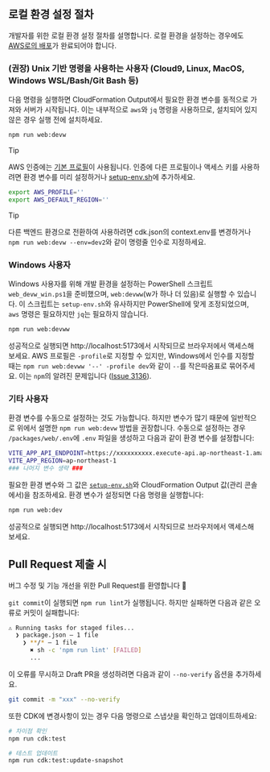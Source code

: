 ## 로컬 환경 설정 절차

개발자를 위한 로컬 환경 설정 절차를 설명합니다. 로컬 환경을 설정하는 경우에도 [AWS로의 배포](/README.md#deployment)가 완료되어야 합니다.

### (권장) Unix 기반 명령을 사용하는 사용자 (Cloud9, Linux, MacOS, Windows WSL/Bash/Git Bash 등)

다음 명령을 실행하면 CloudFormation Output에서 필요한 환경 변수를 동적으로 가져와 서버가 시작됩니다.
이는 내부적으로 `aws`와 `jq` 명령을 사용하므로, 설치되어 있지 않은 경우 실행 전에 설치하세요.

```bash
npm run web:devw
```

> [!TIP]
> AWS 인증에는 [기본 프로필](https://docs.aws.amazon.com/cli/latest/userguide/cli-configure-files.html#cli-configure-files-using-profiles)이 사용됩니다.
> 인증에 다른 프로필이나 액세스 키를 사용하려면 환경 변수를 미리 설정하거나 [setup-env.sh](/setup-env.sh)에 추가하세요.
>
> ```bash
> export AWS_PROFILE=''
> export AWS_DEFAULT_REGION=''
> ```

> [!TIP]
> 다른 백엔드 환경으로 전환하여 사용하려면 cdk.json의 context.env를 변경하거나 `npm run web:devw --env=dev2`와 같이 명령줄 인수로 지정하세요.

### Windows 사용자

Windows 사용자를 위해 개발 환경을 설정하는 PowerShell 스크립트 `web_devw_win.ps1`을 준비했으며, `web:devww`(w가 하나 더 있음)로 실행할 수 있습니다. 이 스크립트는 `setup-env.sh`와 유사하지만 PowerShell에 맞게 조정되었으며, `aws` 명령은 필요하지만 `jq`는 필요하지 않습니다.

```bash
npm run web:devww
```

성공적으로 실행되면 http://localhost:5173에서 시작되므로 브라우저에서 액세스해 보세요. AWS 프로필은 `-profile`로 지정할 수 있지만, Windows에서 인수를 지정할 때는 `npm run web:devww '--' -profile dev`와 같이 `--`를 작은따옴표로 묶어주세요. 이는 `npm`의 알려진 문제입니다 ([Issue 3136](https://github.com/npm/cli/issues/3136#issuecomment-2632044780)).

### 기타 사용자

환경 변수를 수동으로 설정하는 것도 가능합니다. 하지만 변수가 많기 때문에 일반적으로 위에서 설명한 `npm run web:devw` 방법을 권장합니다.
수동으로 설정하는 경우 `/packages/web/.env`에 `.env` 파일을 생성하고 다음과 같이 환경 변수를 설정합니다:

```bash
VITE_APP_API_ENDPOINT=https://xxxxxxxxxx.execute-api.ap-northeast-1.amazonaws.com/api/
VITE_APP_REGION=ap-northeast-1
### 나머지 변수 생략 ###
```

필요한 환경 변수와 그 값은 [`setup-env.sh`](/setup-env.sh)와 CloudFormation Output 값(관리 콘솔에서)을 참조하세요.
환경 변수가 설정되면 다음 명령을 실행합니다:

```bash
npm run web:dev
```

성공적으로 실행되면 http://localhost:5173에서 시작되므로 브라우저에서 액세스해 보세요.

## Pull Request 제출 시

버그 수정 및 기능 개선을 위한 Pull Request를 환영합니다 :tada:

`git commit`이 실행되면 `npm run lint`가 실행됩니다. 하지만 실패하면 다음과 같은 오류로 커밋이 실패합니다:

```bash
⚠ Running tasks for staged files...
  ❯ package.json — 1 file
    ❯ **/* — 1 file
      ✖ sh -c 'npm run lint' [FAILED]
      ...
```

이 오류를 무시하고 Draft PR을 생성하려면 다음과 같이 `--no-verify` 옵션을 추가하세요.

```bash
git commit -m "xxx" --no-verify
```

또한 CDK에 변경사항이 있는 경우 다음 명령으로 스냅샷을 확인하고 업데이트하세요:

```bash
# 차이점 확인
npm run cdk:test

# 테스트 업데이트
npm run cdk:test:update-snapshot
```
